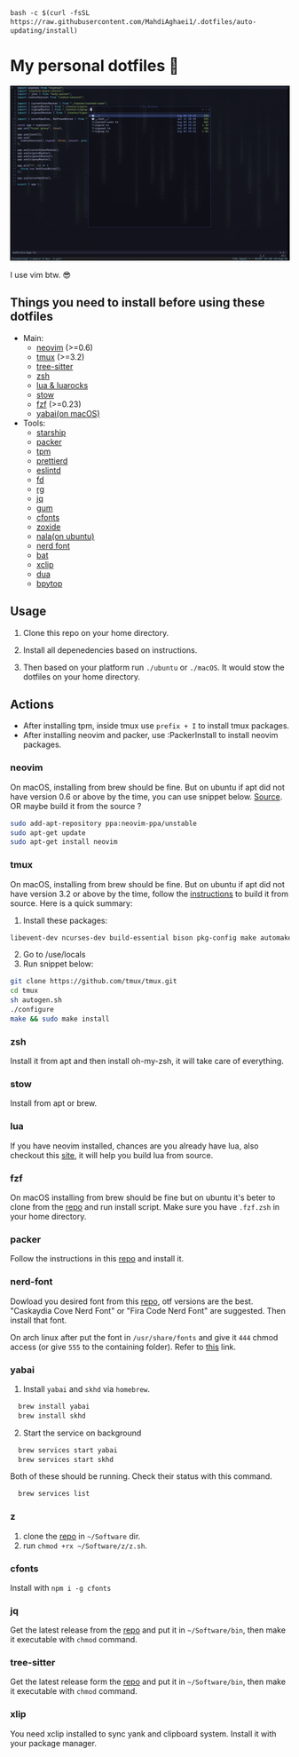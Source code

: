 ```console
bash -c $(curl -fsSL https://raw.githubusercontent.com/MahdiAghaei1/.dotfiles/auto-updating/install)
```

# My personal dotfiles 🤝

![workflow-screenshot](./.github/assets/workflow-screenshot.png)

I use vim btw. 😎

## Things you need to install before using these dotfiles

- Main:
  - [neovim](#neovim) (>=0.6)
  - [tmux](#tmux) (>=3.2)
  - [tree-sitter](#tree-sitter)
  - [zsh](#zsh)
  - [lua & luarocks](#lua)
  - [stow](#stow)
  - [fzf](#fzf) (>=0.23)
  - [yabai(on macOS)](#yabai)
- Tools:
  - [starship](https://starship.rs/)
  - [packer](#packer)
  - [tpm](https://github.com/tmux-plugins/tpm)
  - [prettierd](https://github.com/fsouza/prettierd)
  - [eslintd](https://github.com/mantoni/eslint_d.js)
  - [fd](https://github.com/sharkdp/fd)
  - [rg](https://github.com/BurntSushi/ripgrep)
  - [jq](#jq)
  - [gum](https://github.com/charmbracelet/gum)
  - [cfonts](#cfonts)
  - [zoxide](https://github.com/ajeetdsouza/zoxide)
  - [nala(on ubuntu)](https://gitlab.com/volian/nala/-/wikis/Installation)
  - [nerd font](#nerd-font)
  - [bat](https://github.com/sharkdp/bat)
  - [xclip](#xclip)
  - [dua](https://github.com/Byron/dua-cli)
  - [bpytop](https://github.com/aristocratos/bpytop)

## Usage

1. Clone this repo on your home directory.

2. Install all depenedencies based on instructions.

3. Then based on your platform run `./ubuntu` or `./macOS`. It would stow the dotfiles on your home directory.

## Actions

- After installing tpm, inside tmux use `prefix + I` to install tmux packages.
- After installing neovim and packer, use :PackerInstall to install neovim packages.

### neovim

On macOS, installing from brew should be fine. But on ubuntu if apt did not have version 0.6 or above by the time, you can use snippet below. [Source](https://www.codegrepper.com/code-examples/shell/ubuntu+install+neovim+0.6). OR maybe build it from the source ?

```bash
sudo add-apt-repository ppa:neovim-ppa/unstable
sudo apt-get update
sudo apt-get install neovim
```

### tmux

On macOS, installing from brew should be fine. But on ubuntu if apt did not have version 3.2 or above by the time, follow the [instructions](https://github.com/tmux/tmux/wiki/Installing) to build it from source. Here is a quick summary:

1. Install these packages:

```bash
libevent-dev ncurses-dev build-essential bison pkg-config make automake autotools-dev bison autoconf
```

2. Go to /use/locals
3. Run snippet below:

```bash
git clone https://github.com/tmux/tmux.git
cd tmux
sh autogen.sh
./configure
make && sudo make install
```

### zsh

Install it from apt and then install oh-my-zsh, it will take care of everything.

### stow

Install from apt or brew.

### lua

If you have neovim installed, chances are you already have lua, also checkout this [site](https://lindevs.com/install-lua-from-source-code-on-ubuntu/), it will help you build lua from source.

### fzf

On macOS installing from brew should be fine but on ubuntu it's beter to clone from the [repo](https://github.com/junegunn/fzf) and run install script. Make sure you have `.fzf.zsh` in your home directory.

### packer

Follow the instructions in this [repo](https://github.com/wbthomason/packer.nvim) and install it.

### nerd-font

Dowload you desired font from this [repo](https://github.com/ryanoasis/nerd-fonts), otf versions are the best. "Caskaydia Cove Nerd Font" or "Fira Code Nerd Font" are suggested. Then install that font.

On arch linux after put the font in `/usr/share/fonts` and give it `444` chmod access (or give `555` to the containing folder). Refer to [this](https://wiki.archlinux.org/title/fonts) link.

### yabai

1. Install `yabai` and `skhd` via `homebrew`.

```bash
  brew install yabai
  brew install skhd
```

2. Start the service on background

```bash
  brew services start yabai
  brew services start skhd
```

Both of these should be running. Check their status with this command.

```bash
  brew services list
```

### z

1. clone the [repo](https://github.com/rupa/z) in `~/Software` dir.
2. run `chmod +rx ~/Software/z/z.sh`.

### cfonts

Install with `npm i -g cfonts`

### jq

Get the latest release from the [repo](https://github.com/stedolan/jq) and put it in `~/Software/bin`, then make it executable with `chmod` command.

### tree-sitter

Get the latest release form the [repo](https://github.com/tree-sitter/tree-sitter) and put it in `~/Software/bin`, then make it executable with `chmod` command.

### xlip

You need xclip installed to sync yank and clipboard system. Install it with your package manager.
